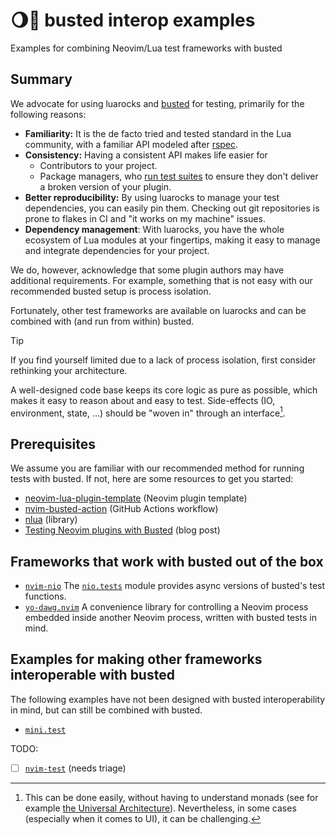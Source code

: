 # 🌖🧪 busted interop examples

Examples for combining Neovim/Lua test frameworks with busted

## Summary

We advocate for using luarocks and [busted](https://lunarmodules.github.io/busted/)
for testing, primarily for the following reasons:

- **Familiarity:**
  It is the de facto tried and tested standard in the Lua community,
  with a familiar API modeled after [rspec](https://rspec.info/).
- **Consistency:**
  Having a consistent API makes life easier for
    - Contributors to your project.
    - Package managers, who [run test suites](https://github.com/NixOS/nixpkgs/blob/7feaafb5f1dea9eb74186d8c40c2f6c095904429/pkgs/development/lua-modules/overrides.nix#L581)
    to ensure they don't deliver a broken version of your plugin.
- **Better reproducibility:**
  By using luarocks to manage your test dependencies, you can easily
  pin them. Checking out git repositories is prone to flakes in CI
  and "it works on my machine" issues.
- **Dependency management**:
  With luarocks, you have the whole
  ecosystem of Lua modules at your
  fingertips, making it easy to manage and
  integrate dependencies for your project.

We do, however, acknowledge that some plugin authors may have additional requirements.
For example, something that is not easy with our recommended busted setup is process isolation.

Fortunately, other test frameworks are available on luarocks and can be combined with
(and run from within) busted.

> [!TIP]
>
> If you find yourself limited due to a lack of process isolation,
> first consider rethinking your architecture.
> 
> A well-designed code base keeps its core logic as pure as possible,
> which makes it easy to reason about and easy to test.
> Side-effects (IO, environment, state, ...) should be "woven in" through an interface[^1].

[^1]: This can be done easily, without having to understand monads
      (see for example [the Universal Architecture](https://fullstackradio.com/38)).
      Nevertheless, in some cases (especially when it comes to UI),
      it can be challenging.

## Prerequisites

We assume you are familiar with our recommended method for running tests with busted.
If not, here are some resources to get you started:

- [neovim-lua-plugin-template](https://github.com/nvim-lua/nvim-lua-plugin-template)
  (Neovim plugin template)
- [nvim-busted-action](https://github.com/nvim-neorocks/nvim-busted-action)
  (GitHub Actions workflow)
- [nlua](https://github.com/mfussenegger/nlua)
  (library)
- [Testing Neovim plugins with Busted](https://hiphish.github.io/blog/2024/01/29/testing-neovim-plugins-with-busted/)
  (blog post)

## Frameworks that work with busted out of the box

- [`nvim-nio`](https://github.com/nvim-neotest/nvim-nio)
  The [`nio.tests`](https://github.com/nvim-neotest/nvim-nio?tab=readme-ov-file#niotests)
  module provides async versions of busted's test functions.
- [`yo-dawg.nvim`](https://github.com/HiPhish/yo-dawg.nvim)
  A convenience library for controlling a Neovim process 
  embedded inside another Neovim process, written with busted tests in mind.

## Examples for making other frameworks interoperable with busted

The following examples have not been designed with busted interoperability in mind,
but can still be combined with busted.

- [`mini.test`](./mini.test)

TODO:

- [ ] [`nvim-test`](https://github.com/lewis6991/nvim-test) (needs triage)
